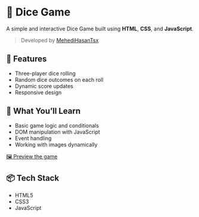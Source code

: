 # 🎲 Dice Game

A simple and interactive Dice Game built using **HTML**, **CSS**, and **JavaScript**.

> Developed by [MehediHasanTsx](https://github.com/MehediHasanTsx)

## 🚀 Features

- Three-player dice rolling
- Random dice outcomes on each roll
- Dynamic score updates
- Responsive design

## 🧠 What You’ll Learn

- Basic game logic and conditionals
- DOM manipulation with JavaScript
- Event handling
- Working with images dynamically

<a href="https://mehedihasantsx.github.io/Dice_Game/" target="_blank"> 🖼️ Preview the game</a>

## 📦 Tech Stack

- HTML5
- CSS3
- JavaScript
